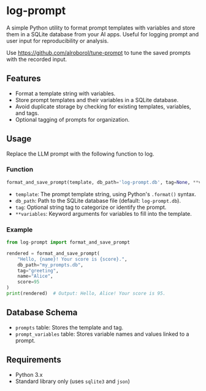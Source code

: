 # log-prompt

A simple Python utility to format prompt templates with variables and store them in a SQLite database from your AI apps. Useful for logging prompt and user input for reproducibility or analysis.

Use https://github.com/alroborol/tune-prompt to tune the saved prompts with the recorded input.

## Features
- Format a template string with variables.
- Store prompt templates and their variables in a SQLite database.
- Avoid duplicate storage by checking for existing templates, variables, and tags.
- Optional tagging of prompts for organization.

## Usage
Replace the LLM prompt with the following function to log.

### Function

```python
format_and_save_prompt(template, db_path='log-prompt.db', tag=None, **variables)
```

- `template`: The prompt template string, using Python's `.format()` syntax.
- `db_path`: Path to the SQLite database file (default: `log-prompt.db`).
- `tag`: Optional string tag to categorize or identify the prompt.
- `**variables`: Keyword arguments for variables to fill into the template.

### Example

```python
from log-prompt import format_and_save_prompt

rendered = format_and_save_prompt(
    "Hello, {name}! Your score is {score}.",
    db_path="my_prompts.db",
    tag="greeting",
    name="Alice",
    score=95
)
print(rendered)  # Output: Hello, Alice! Your score is 95.
```

## Database Schema
- `prompts` table: Stores the template and tag.
- `prompt_variables` table: Stores variable names and values linked to a prompt.

## Requirements
- Python 3.x
- Standard library only (uses `sqlite3` and `json`)
